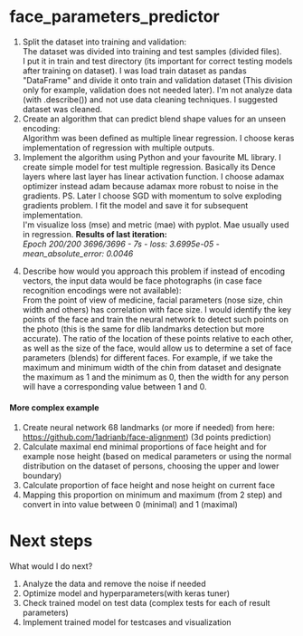 # face_parameters_predictor

1. Split the dataset into training and validation: \
The dataset was divided into training and test samples (divided files). \
I put it in train and test directory (its important for correct testing models after training on dataset).
I was load train dataset as pandas "DataFrame" and divide it onto train and validation dataset (This division only for example, validation does not needed later). 
I'm not analyze data (with .describe()) and not use data cleaning techniques. I suggested dataset was cleaned.
2. Create an algorithm that can predict blend shape values for an unseen encoding: \
Algorithm was been defined as multiple linear regression. I choose keras implementation of regression with multiple outputs.
3. Implement the algorithm using Python and your favourite ML library.
I create simple model for test multiple regression.
Basically its Dence layers where last layer has linear activation function.
I choose adamax optimizer instead adam because adamax more robust to noise in the gradients.
PS. Later I choose SGD with momentum to solve exploding gradients problem.
I fit the model and save it for subsequent implementation. \
I'm visualize loss (mse) and metric (mae) with pyplot. Mae usually used in regression.
<b>Results of last iteration:</b> \
<i>Epoch 200/200
3696/3696 - 7s - loss: 3.6995e-05 - mean_absolute_error: 0.0046
</i>

4. Describe how would you approach this problem if instead of encoding vectors, 
the input data would be face photographs (in case face recognition encodings were not available):\
From the point of view of medicine, facial parameters (nose size, chin width and others) has correlation with face size. 
I would identify the key points of the face and train the neural network to detect such points on the photo 
(this is the same for dlib landmarks detection but more accurate). 
The ratio of the location of these points relative to each other, as well as the size of the face, 
would allow us to determine a set of face parameters (blends) for different faces.
For example, if we take the maximum and minimum width of the chin from dataset and designate the maximum as 1 and the minimum as 0, then the width for any person will have a corresponding value between 1 and 0.
#### More complex example 
 1. Create neural network 68 landmarks (or more if needed) from here: https://github.com/1adrianb/face-alignment) (3d points prediction)
 2. Calculate maximal end minimal proportions of face height and for example nose height (based on medical parameters 
 or using the normal distribution on the dataset of persons, choosing the upper and lower boundary)
 3. Calculate proportion of face height and nose height on current face
 4. Mapping this proportion on minimum and maximum (from 2 step) and convert in into value between 0 (minimal) and 1 (maximal)


# Next steps
What would I do next?
1. Analyze the data and remove the noise if needed
2. Optimize model and hyperparameters(with keras tuner)
3. Check trained model on test data (complex tests for each of result parameters)
4. Implement trained model for testcases and visualization